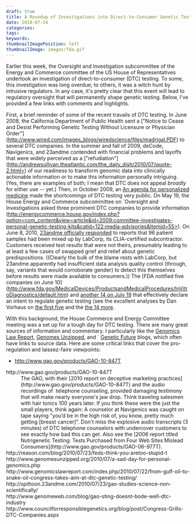 ```yaml
---
draft: true
title: A Roundup of Investigations into Direct-to-Consumer Genetic Testing
date: 2010-07-24
categories:
tags:
keywords:
thumbnailImagePosition: left
thumbnailImage: images/fda.gif
---
```


Earlier this week, the Oversight and Investigation subcommittee of the
Energy and Commerce committee of the US House of Representatives
undertook an investigation of direct-to-consumer (DTC) testing. To some,
this investigation was long overdue; to others, it was a witch hunt by
intrusive regulators. In any case, it's pretty clear that this event
will lead to regulatory oversight that will permanently shape genetic
testing. Below, I've provided a few links with comments and highlights.

First, a brief reminder of some of the recent travails of DTC testing.
In June 2008, the California Department of Public Health sent a
["Notice to Cease and Desist Performing Genetic Testing Without Licensure or Physician Order"]
(http://www.wired.com/images_blogs/wiredscience/files/madrigal.PDF) to
several DTC companies. In the summer and fall of 2009, deCode,
Navigenics, and 23andme contended with financial problems and layoffs
that were widely perceived as a ["refudiation"]
(http://andrewsullivan.theatlantic.com/the_daily_dish/2010/07/quote-2.html>)
of our readiness to transform genomic data into clinically actionable
information or to make this information personally intriguing. (Yes,
there are examples of both; I mean that DTC does not appeal *broadly*
for either use -- yet.) Then, in October 2009, an
[An agenda for personalized medicine](http://http://www.ncbi.nlm.nih.gov/pubmed/19812653>)
made the shortcomings of DTC testing very public. On May 19, the House
Energy and Commerce subcommittee on `Oversight and Investigations
asked three prominent DTC companies to provide information
(http://energycommerce.house.gov/index.php?option=com_content&view=article&id=2009:committee-investigates-personal-genetic-testing-kits&catid=122:media-advisories&Itemid=55>). On
June 8, 2010,
[23andme officially responded](http://spittoon.23andme.com/2010/06/08/update-from-23andme/)
to reports that 96 patient samples had been mixed up by LabCorp, its
CLIA-certified subcontractor. Customers received test results that
were not theirs, presumably leading to at least a few cases of swapped
grief and relief about genetic predispositions. ((Clearly the bulk of
the blame rests with LabCorp, but 23andme apparently had insufficient
data analysis quality control (through, say, variants that would
corroborate gender) to detect this themselves before results were made
available to consumers.)) The [FDA notified five companies on June 10]
(http://www.fda.gov/MedicalDevices/ProductsandMedicalProcedures/InVitroDiagnostics/default.htm)
and
[another 14 on July 19](http://www.fda.gov/MedicalDevices/ProductsandMedicalProcedures/InVitroDiagnostics/ucm219582.htm>)
that effectively declare an intent to regulate genetic testing (see
the excellent analyses by Dan Vorhaus on
[the first five](http://www.genomicslawreport.com/index.php/2010/06/11/what-five-fda-letters-mean-for-the-future-of-dtc-genetic-testing/)
and the
[the 14 more](http://www.genomicslawreport.com/index.php/2010/07/21/14-more-fda-letters/>).

With this background, the House Commerce and Energy Committee meeting
was a set up for a tough day for DTC testing. There are many great
sources of information and commentary. I particularly like the
[Genomics Law Report](http://www.genomicslawreport.com/),
[Genomes Unzipped](http://www.genomesunzipped.org/), and `
[Genetic Future](http://scienceblogs.com/geneticfuture/) blogs, which
often have links to source data.  Here are some critical links that
cover the pro-regulation and laissez-faire viewpoints:


* http://www.gao.gov/products/GAO-10-847T

<dl>
   <dt>http://www.gao.gov/products/GAO-10-847T</dt>

   <dd>The GAO, with their
   [2010 report on deceptive marketing practices](http://www.gao.gov/products/GAO-10-847T)
   and the audio recordings of  telephone counseling, provided
   damaging testimony that will make nearly everyone's jaw drop. Think
   traveling salesmen with hair tonics 100 years later. If you think
   these were the just the small players, think again: A counselor at
   Navigenics was caught on tape saying "you’d be in the high risk of,
   you know, pretty much getting [breast cancer]". Don't miss the
   explosive audio transcripts (3 minutes) of DTC telephone counselors
   with undercover customers to see exactly how bad this can get. Also
   see the
   [2006 report titled Nutrigenetic Testing: Tests Purchased from Four Web Sites Mislead Consumers](http://www.gao.gov/products/GAO-06-977T).
   </dd>

   <dt>http://reason.com/blog/2010/07/23/feds-think-you-aretoo-stupid-t</dt>
   <dd/>

   <dt>http://www.genomesunzipped.org/2010/07/a-sad-day-for-personal-genomics.php</dt>
   <dd/>

   <dt>http://www.genomicslawreport.com/index.php/2010/07/22/from-gulf-oil-to-snake-oil-congress-takes-aim-at-dtc-genetic-testing/</dt>
   <dd/>

   <dt>http://spittoon.23andme.com/2010/07/23/gao-studies-science-non-scientifically/</dt>
   <dd/>

   <dt>http://www.genomeweb.com/blog/gao-sting-doesnt-bode-well-dtc-industry</dt>
   <dd/>

   <dt>http://www.councilforresponsiblegenetics.org/blog/post/Congress-Grills-DTC-Companies.aspx</dt>
   <dd/>

</dl>
